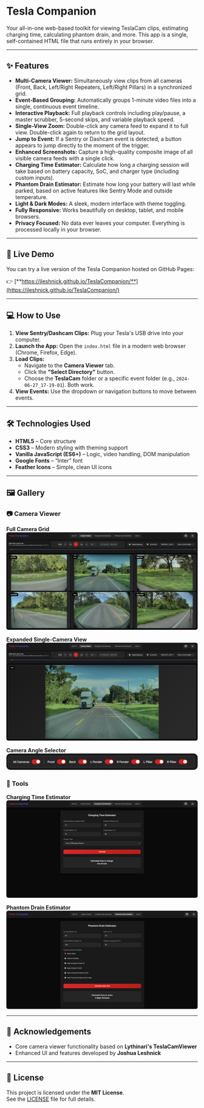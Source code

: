 # Tesla Companion

Your all-in-one web-based toolkit for viewing TeslaCam clips, estimating charging time, calculating phantom drain, and more. This app is a single, self-contained HTML file that runs entirely in your browser.

---

## ✨ Features

- **Multi-Camera Viewer:** Simultaneously view clips from all cameras (Front, Back, Left/Right Repeaters, Left/Right Pillars) in a synchronized grid.
- **Event-Based Grouping:** Automatically groups 1-minute video files into a single, continuous event timeline.
- **Interactive Playback:** Full playback controls including play/pause, a master scrubber, 5-second skips, and variable playback speed.
- **Single-View Zoom:** Double-click any camera feed to expand it to full view. Double-click again to return to the grid layout.
- **Jump to Event:** If a Sentry or Dashcam event is detected, a button appears to jump directly to the moment of the trigger.
- **Enhanced Screenshots:** Capture a high-quality composite image of all visible camera feeds with a single click.
- **Charging Time Estimator:** Calculate how long a charging session will take based on battery capacity, SoC, and charger type (including custom inputs).
- **Phantom Drain Estimator:** Estimate how long your battery will last while parked, based on active features like Sentry Mode and outside temperature.
- **Light & Dark Modes:** A sleek, modern interface with theme toggling.
- **Fully Responsive:** Works beautifully on desktop, tablet, and mobile browsers.
- **Privacy Focused:** No data ever leaves your computer. Everything is processed locally in your browser.

---

## 🚀 Live Demo

You can try a live version of the Tesla Companion hosted on GitHub Pages:

👉 [**https://jleshnick.github.io/TeslaCompanion/**](https://jleshnick.github.io/TeslaCompanion/)


---

## 💻 How to Use

1. **View Sentry/Dashcam Clips:** Plug your Tesla's USB drive into your computer.  
2. **Launch the App:** Open the `index.html` file in a modern web browser (Chrome, Firefox, Edge).  
3. **Load Clips:**
   - Navigate to the **Camera Viewer** tab.
   - Click the **"Select Directory"** button.
   - Choose the **TeslaCam** folder or a specific event folder (e.g., `2024-06-27_17-19-01`). Both work.
4. **View Events:** Use the dropdown or navigation buttons to move between events.

---

## 🛠️ Technologies Used

- **HTML5** – Core structure  
- **CSS3** – Modern styling with theming support  
- **Vanilla JavaScript (ES6+)** – Logic, video handling, DOM manipulation  
- **Google Fonts** – “Inter” font  
- **Feather Icons** – Simple, clean UI icons  

---

## 🖼️ Gallery

### 📷 Camera Viewer

**Full Camera Grid**  
![Full six-camera grid view](assets/CamViewer_Grid.png)

**Expanded Single-Camera View**  
![Expanded view of a single camera](assets/CamViewer_Single.png)

**Camera Angle Selector**  
![Toggles to select which cameras to display](assets/CameraViewSelector.png)

### 🔌 Tools

**Charging Time Estimator**  
![Charging Time Estimator Tool](assets/ChargeTimeEstimator.png)

**Phantom Drain Estimator**  
![Phantom Drain Estimator Tool](assets/PhantomDrainEstimator.png)

---

## 🙏 Acknowledgements

- Core camera viewer functionality based on **Lythinari's TeslaCamViewer**
- Enhanced UI and features developed by **Joshua Leshnick**

---

## 📄 License

This project is licensed under the **MIT License**.  
See the [LICENSE](LICENSE) file for full details.
